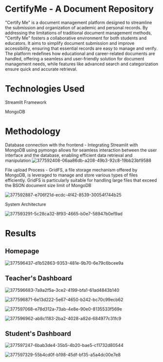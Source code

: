 # CertifyMe - A Document Repository
"Certify Me" is a document management platform designed to streamline the submission and organization of academic and personal records. By addressing the limitations of traditional document management methods, "Certify Me" fosters a collaborative environment for both students and educators. It aims to simplify document submission and improve accessibility, ensuring that essential records are easy to manage and verify. The platform redefines how educational and career-related documents are handled, offering a seamless and user-friendly solution for document management needs, while features like advanced search and categorization ensure quick and accurate retrieval.

# Technologies Used
Streamlit Framework

MongoDB

# Methodology
Database connection with the frontend - Integrating Streamlit with MongoDB using pymongo allows for seamless interaction between the user interface and the database, enabling efficient data retrieval and manipulation
![377592408-06aa86db-a208-49b3-92c8-19bb23bf9588](https://github.com/user-attachments/assets/bc508c69-6451-4458-b637-729886d6683e)

File upload Process - GridFS, a file storage mechanism offered by MongoDB, is leveraged to manage and store various types of files efficiently. GridFS is particularly suitable for handling large files that exceed the BSON document size limit of MongoDB

![377592887-e706f21d-ecdc-4f42-8539-30054f744b25](https://github.com/user-attachments/assets/378fe3bd-c18c-43af-a667-22327201e708)

System Architecture

![377593291-5c28ca32-8f93-4665-b0e7-58947b0ef9ad](https://github.com/user-attachments/assets/bc7bc248-d3ac-4778-9535-8e1699719a4b)

# Results

## Homepage
![377596437-d1b52863-9353-481e-9b70-6e79c6bcee9a](https://github.com/user-attachments/assets/1a1f517c-40cd-4829-b940-b2027186c374)

## Teacher's Dashboard
![377596683-7a9a2f5a-3ce2-4199-bfa1-61ad4843b140](https://github.com/user-attachments/assets/7bdcb176-0aa7-4c5f-840e-8138b1f5be14)

![377596871-6e13d222-5e67-4650-b242-bc70c99ecb62](https://github.com/user-attachments/assets/1141f429-adfd-42f9-988a-36bf1c03a1b8)

![377597068-e78d312a-73ab-4e8e-90e0-8135533f569e](https://github.com/user-attachments/assets/db6fc01f-2008-4e76-8cfb-b5aebe392fce)

![377596962-ab8c1183-2ba2-4028-a82d-684977c31fc9](https://github.com/user-attachments/assets/0924135d-1379-401e-834a-9c2710414956)


## Student's Dashboard

![377597247-6bab3de4-35b5-4b20-bae5-c11732d80544](https://github.com/user-attachments/assets/cc4a7a79-993e-4acf-9d34-7c14e9e68a28)



![377597329-55b4cd0f-b198-45df-bf35-a5a4dc00e7e8](https://github.com/user-attachments/assets/7f57dbe1-5eb0-4720-b044-dc324be8226a)

